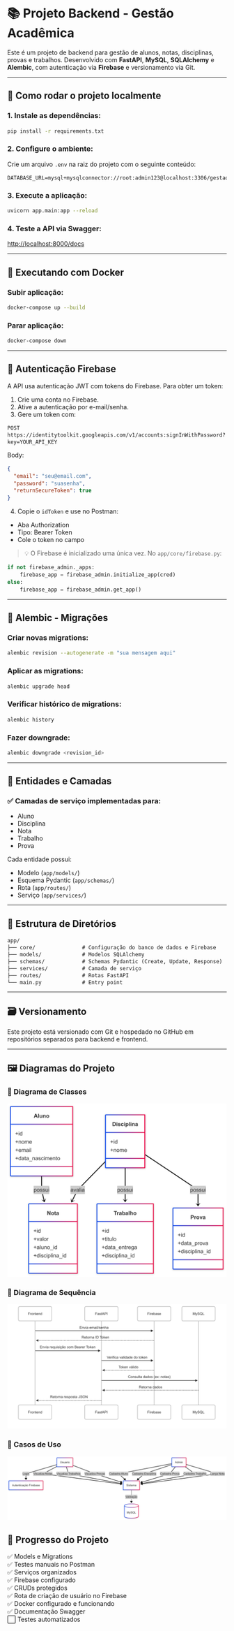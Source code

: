 # 📚 Projeto Backend - Gestão Acadêmica

Este é um projeto de backend para gestão de alunos, notas, disciplinas, provas e trabalhos. Desenvolvido com **FastAPI**, **MySQL**, **SQLAlchemy** e **Alembic**, com autenticação via **Firebase** e versionamento via Git.

---

## 🚀 Como rodar o projeto localmente

### 1. Instale as dependências:
```bash
pip install -r requirements.txt
```

### 2. Configure o ambiente:
Crie um arquivo `.env` na raiz do projeto com o seguinte conteúdo:
```env
DATABASE_URL=mysql+mysqlconnector://root:admin123@localhost:3306/gestao_alunos
```

### 3. Execute a aplicação:
```bash
uvicorn app.main:app --reload
```

### 4. Teste a API via Swagger:
[http://localhost:8000/docs](http://localhost:8000/docs)

---

## 🐳 Executando com Docker

### Subir aplicação:
```bash
docker-compose up --build
```

### Parar aplicação:
```bash
docker-compose down
```

---

## 🔐 Autenticação Firebase

A API usa autenticação JWT com tokens do Firebase. Para obter um token:

1. Crie uma conta no Firebase.
2. Ative a autenticação por e-mail/senha.
3. Gere um token com:
```http
POST https://identitytoolkit.googleapis.com/v1/accounts:signInWithPassword?key=YOUR_API_KEY
```
Body:
```json
{
  "email": "seu@email.com",
  "password": "suasenha",
  "returnSecureToken": true
}
```
4. Copie o `idToken` e use no Postman:
- Aba Authorization
- Tipo: Bearer Token
- Cole o token no campo

> 💡 O Firebase é inicializado uma única vez. No `app/core/firebase.py`:
```python
if not firebase_admin._apps:
    firebase_app = firebase_admin.initialize_app(cred)
else:
    firebase_app = firebase_admin.get_app()
```

---

## 🔧 Alembic - Migrações

### Criar novas migrations:
```bash
alembic revision --autogenerate -m "sua mensagem aqui"
```

### Aplicar as migrations:
```bash
alembic upgrade head
```

### Verificar histórico de migrations:
```bash
alembic history
```

### Fazer downgrade:
```bash
alembic downgrade <revision_id>
```

---

## 🧠 Entidades e Camadas

### ✅ Camadas de serviço implementadas para:
- Aluno
- Disciplina
- Nota
- Trabalho
- Prova

Cada entidade possui:
- Modelo (`app/models/`)
- Esquema Pydantic (`app/schemas/`)
- Rota (`app/routes/`)
- Serviço (`app/services/`)

---

## 📁 Estrutura de Diretórios

```
app/
├── core/               # Configuração do banco de dados e Firebase
├── models/             # Modelos SQLAlchemy
├── schemas/            # Schemas Pydantic (Create, Update, Response)
├── services/           # Camada de serviço
├── routes/             # Rotas FastAPI
└── main.py             # Entry point
```

---

## 🗃️ Versionamento
Este projeto está versionado com Git e hospedado no GitHub em repositórios separados para backend e frontend.

---


## 🖼️ Diagramas do Projeto

### 🔐 Diagrama de Classes 
![Diagrama de Classes ](./docs/images/classes.png)

### 🧩 Diagrama de Sequência
![Diagrama de Sequência](./docs/images/sequencia.png)

### 📌 Casos de Uso
![Casos de Uso](./docs/images/casosdeuso.png)


## 🔄 Progresso do Projeto

✅ Models e Migrations  
✅ Testes manuais no Postman  
✅ Serviços organizados  
✅ Firebase configurado  
✅ CRUDs protegidos  
✅ Rota de criação de usuário no Firebase  
✅ Docker configurado e funcionando  
✅ Documentação Swagger  
⬜ Testes automatizados  

